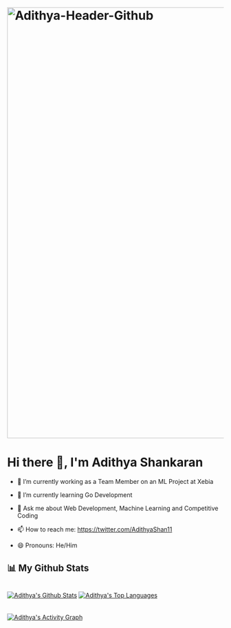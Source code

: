 # <a href="https://twitter.com/AdithyaShan11"><img src="https://i.ibb.co/mSLNHJm/Adithya-Header-Github.png" alt="Adithya-Header-Github" border="0" width="1000"></a>
                                        
 #   Hi there 👋, I'm Adithya Shankaran

<!--


Here are some ideas to get you started:
-->

- 🔭 I’m currently working as a Team Member on an ML Project at Xebia

- 🌱 I’m currently learning Go Development

<!-- - 👯 I’m looking to collaborate on ... -->
<!-- - 🤔 I’m looking for help with ... -->
- 💬 Ask me about Web Development, Machine Learning and Competitive Coding

- 📫 How to reach me: https://twitter.com/AdithyaShan11
- 😄 Pronouns: He/Him
<!-- - ⚡ Fun fact: ... -->


## 📊 My Github Stats

<br/>
    <a href="https://github.com/anuraghazra/github-readme-stats"><img alt="Adithya's Github Stats" src="https://github-readme-stats.vercel.app/api?username=XI-AdithyaShankaran&show_icons=true&count_private=true&theme=react&hide_border=true&bg_color=0D1117" /></a>
  <a href="https://github.com/anuraghazra/convoychat"><img alt="Adithya's Top Languages" src="https://github-readme-stats.vercel.app/api/top-langs?username=XI-AdithyaShankaran&langs_count=8&count_private=true&layout=compact&theme=react&hide_border=true&bg_color=0D1117" /></a>
<br/>

<br/>
<br/>
<a href="https://github.com/XI-AdithyaShankaran/github-readme-activity-graph"><img alt="Adithya's Activity Graph" src="https://github-readme-activity-graph.vercel.app/graph?username=XI-AdithyaShankaran&bg_color=0e1117&color=61d9fb&line=61d9fb&point=ffffff&area=true&hide_border=true" /></a>
<br/>
<br/>


<!---
XI-AdithyaShankaran/XI-AdithyaShankaran is a ✨ special ✨ repository because its `README.md` (this file) appears on your GitHub profile.
You can click the Preview link to take a look at your changes.
--->
